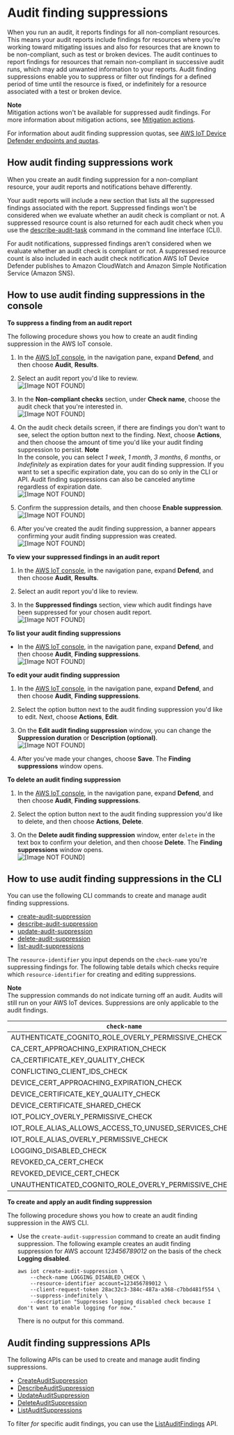 # Audit finding suppressions<a name="audit-finding-suppressions"></a>

When you run an audit, it reports findings for all non\-compliant resources\. This means your audit reports include findings for resources where you're working toward mitigating issues and also for resources that are known to be non\-compliant, such as test or broken devices\. The audit continues to report findings for resources that remain non\-compliant in successive audit runs, which may add unwanted information to your reports\. Audit finding suppressions enable you to suppress or filter out findings for a defined period of time until the resource is fixed, or indefinitely for a resource associated with a test or broken device\.

**Note**  
Mitigation actions won't be available for suppressed audit findings\. For more information about mitigation actions, see [Mitigation actions](dd-mitigation-actions.md)\.

For information about audit finding suppression quotas, see [AWS IoT Device Defender endpoints and quotas](https://docs.aws.amazon.com/general/latest/gr/iot_device_defender.html)\.

## How audit finding suppressions work<a name="how-suppressions-work"></a>

When you create an audit finding suppression for a non\-compliant resource, your audit reports and notifications behave differently\.

Your audit reports will include a new section that lists all the suppressed findings associated with the report\. Suppressed findings won't be considered when we evaluate whether an audit check is compliant or not\. A suppressed resource count is also returned for each audit check when you use the [describe\-audit\-task](https://docs.aws.amazon.com/cli/latest/reference/iot/describe-audit-task.html) command in the command line interface \(CLI\)\.

For audit notifications, suppressed findings aren't considered when we evaluate whether an audit check is compliant or not\. A suppressed resource count is also included in each audit check notification AWS IoT Device Defender publishes to Amazon CloudWatch and Amazon Simple Notification Service \(Amazon SNS\)\.

## How to use audit finding suppressions in the console<a name="audit-finding-suppressions-console"></a>

**To suppress a finding from an audit report**

The following procedure shows you how to create an audit finding suppression in the AWS IoT console\.

1. In the [AWS IoT console](https://console.aws.amazon.com/iot), in the navigation pane, expand **Defend**, and then choose **Audit**, **Results**\.

1. Select an audit report you'd like to review\.  
![\[Image NOT FOUND\]](http://docs.aws.amazon.com/iot/latest/developerguide/images/audit-results.png)

1. In the **Non\-compliant checks** section, under **Check name**, choose the audit check that you're interested in\.  
![\[Image NOT FOUND\]](http://docs.aws.amazon.com/iot/latest/developerguide/images/audit-results-details.png)

1. On the audit check details screen, if there are findings you don't want to see, select the option button next to the finding\. Next, choose **Actions**, and then choose the amount of time you'd like your audit finding suppression to persist\.
**Note**  
In the console, you can select *1 week*, *1 month*, *3 months*, *6 months*, or *Indefinitely* as expiration dates for your audit finding suppression\. If you want to set a specific expiration date, you can do so only in the CLI or API\. Audit finding suppressions can also be canceled anytime regardless of expiration date\.  
![\[Image NOT FOUND\]](http://docs.aws.amazon.com/iot/latest/developerguide/images/non-compliant-check.png)

1. Confirm the suppression details, and then choose **Enable suppression**\.  
![\[Image NOT FOUND\]](http://docs.aws.amazon.com/iot/latest/developerguide/images/confirm-suppression.png)

1. After you've created the audit finding suppression, a banner appears confirming your audit finding suppression was created\.  
![\[Image NOT FOUND\]](http://docs.aws.amazon.com/iot/latest/developerguide/images/suppression-created-successfully.png)

**To view your suppressed findings in an audit report**

1. In the [AWS IoT console](https://console.aws.amazon.com/iot), in the navigation pane, expand **Defend**, and then choose **Audit**, **Results**\.

1. Select an audit report you'd like to review\.

1. In the **Suppressed findings** section, view which audit findings have been suppressed for your chosen audit report\.  
![\[Image NOT FOUND\]](http://docs.aws.amazon.com/iot/latest/developerguide/images/audit-report-findings.png)

**To list your audit finding suppressions**
+ In the [AWS IoT console](https://console.aws.amazon.com/iot), in the navigation pane, expand **Defend**, and then choose **Audit**, **Finding suppressions**\.  
![\[Image NOT FOUND\]](http://docs.aws.amazon.com/iot/latest/developerguide/images/list-suppressions.png)

**To edit your audit finding suppression**

1. In the [AWS IoT console](https://console.aws.amazon.com/iot), in the navigation pane, expand **Defend**, and then choose **Audit**, **Finding suppressions**\.

1. Select the option button next to the audit finding suppression you'd like to edit\. Next, choose **Actions**, **Edit**\.

1. On the **Edit audit finding suppression** window, you can change the **Suppression duration** or **Description \(optional\)**\.  
![\[Image NOT FOUND\]](http://docs.aws.amazon.com/iot/latest/developerguide/images/edit-suppression.png)

1. After you've made your changes, choose **Save**\. The **Finding suppressions** window opens\.

**To delete an audit finding suppression**

1. In the [AWS IoT console](https://console.aws.amazon.com/iot), in the navigation pane, expand **Defend**, and then choose **Audit**, **Finding suppressions**\.

1. Select the option button next to the audit finding suppression you'd like to delete, and then choose **Actions**, **Delete**\.

1. On the **Delete audit finding suppression** window, enter `delete` in the text box to confirm your deletion, and then choose **Delete**\. The **Finding suppressions** window opens\.  
![\[Image NOT FOUND\]](http://docs.aws.amazon.com/iot/latest/developerguide/images/delete-suppression.png)

## How to use audit finding suppressions in the CLI<a name="audit-finding-suppressions-cli"></a>

You can use the following CLI commands to create and manage audit finding suppressions\.
+ [create\-audit\-suppression](https://docs.aws.amazon.com/cli/latest/reference/iot/create-audit-suppression.html)
+ [describe\-audit\-suppression](https://docs.aws.amazon.com/cli/latest/reference/iot/describe-audit-suppression.html)
+ [update\-audit\-suppression](https://docs.aws.amazon.com/cli/latest/reference/iot/update-audit-suppression.html)
+ [delete\-audit\-suppression](https://docs.aws.amazon.com/cli/latest/reference/iot/delete-audit-suppression.html)
+ [list\-audit\-suppressions](https://docs.aws.amazon.com/cli/latest/reference/iot/list-audit-suppressions.html)

The `resource-identifier` you input depends on the `check-name` you're suppressing findings for\. The following table details which checks require which `resource-identifier` for creating and editing suppressions\.

**Note**  
The suppression commands do not indicate turning off an audit\. Audits will still run on your AWS IoT devices\. Suppressions are only applicable to the audit findings\.


| `check-name` | `resource-identifier` | 
| --- | --- | 
| AUTHENTICATE\_COGNITO\_ROLE\_OVERLY\_PERMISSIVE\_CHECK | cognitoIdentityPoolId | 
| CA\_CERT\_APPROACHING\_EXPIRATION\_CHECK | caCertificateId | 
| CA\_CERTIFICATE\_KEY\_QUALITY\_CHECK | caCertificateId | 
| CONFLICTING\_CLIENT\_IDS\_CHECK | clientId | 
| DEVICE\_CERT\_APPROACHING\_EXPIRATION\_CHECK | deviceCertificateId | 
| DEVICE\_CERTIFICATE\_KEY\_QUALITY\_CHECK | deviceCertificateId | 
| DEVICE\_CERTIFICATE\_SHARED\_CHECK | deviceCertificateId | 
| IOT\_POLICY\_OVERLY\_PERMISSIVE\_CHECK | policyVersionIdentifier | 
| IOT\_ROLE\_ALIAS\_ALLOWS\_ACCESS\_TO\_UNUSED\_SERVICES\_CHECK | roleAliasArn | 
| IOT\_ROLE\_ALIAS\_OVERLY\_PERMISSIVE\_CHECK | roleAliasArn | 
| LOGGING\_DISABLED\_CHECK | account | 
| REVOKED\_CA\_CERT\_CHECK | caCertificateId | 
| REVOKED\_DEVICE\_CERT\_CHECK | deviceCertificateId | 
| UNAUTHENTICATED\_COGNITO\_ROLE\_OVERLY\_PERMISSIVE\_CHECK | cognitoIdentityPoolId | 

**To create and apply an audit finding suppression**

The following procedure shows you how to create an audit finding suppression in the AWS CLI\.
+ Use the `create-audit-suppression` command to create an audit finding suppression\. The following example creates an audit finding suppression for AWS account *123456789012* on the basis of the check **Logging disabled**\.

  ```
  aws iot create-audit-suppression \
      --check-name LOGGING_DISABLED_CHECK \
      --resource-identifier account=123456789012 \
      --client-request-token 28ac32c3-384c-487a-a368-c7bbd481f554 \
      --suppress-indefinitely \
      --description "Suppresses logging disabled check because I don't want to enable logging for now."
  ```

  There is no output for this command\.

## Audit finding suppressions APIs<a name="audit-finding-suppressions-apis"></a>

The following APIs can be used to create and manage audit finding suppressions\.
+ [CreateAuditSuppression](https://docs.aws.amazon.com/iot/latest/apireference/API_CreateAuditSuppression.html)
+ [DescribeAuditSuppression](https://docs.aws.amazon.com/iot/latest/apireference/API_DescribeAuditSuppression.html)
+ [UpdateAuditSuppression](https://docs.aws.amazon.com/iot/latest/apireference/API_UpdateAuditSuppression.html)
+ [DeleteAuditSuppression](https://docs.aws.amazon.com/iot/latest/apireference/API_DeleteAuditSuppression.html)
+ [ListAuditSuppressions](https://docs.aws.amazon.com/iot/latest/apireference/API_ListAuditSuppressions.html)

To filter *for* specific audit findings, you can use the [ListAuditFindings](https://docs.aws.amazon.com/iot/latest/apireference/API_ListAuditFindings.html) API\.